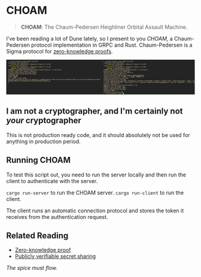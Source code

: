 # CHOAM

> **CHOAM**: The Chaum-Pedersen Heighliner Orbital Assault Machine.

I've been reading a lot of Dune lately, so I present to you *CHOAM*, a Chaum-Pedersen protocol implementation in GRPC and Rust. Chaum-Pedersen is a Sigma protocol for [zero-knowledge proofs](https://en.wikipedia.org/wiki/Zero-knowledge_proof).

![CHOAM In Action](screenshot.png)

## I am not a cryptographer, and I'm certainly not *your* cryptographer

This is not production ready code, and it should absolutely not be used for anything in production period.

## Running CHOAM

To test this script out, you need to run the server locally and then run the client to authenticate with the server.

`cargo run-server` to run the CHOAM server.
`cargo run-client` to run the client.

The client runs an automatic connection protocol and stores the token it receives from the authentication request.

## Related Reading

- [Zero-knowledge proof](https://en.wikipedia.org/wiki/Zero-knowledge_proof)
- [Publicly verifiable secret sharing](https://en.wikipedia.org/wiki/Publicly_Verifiable_Secret_Sharing)

*The spice must flow.*
